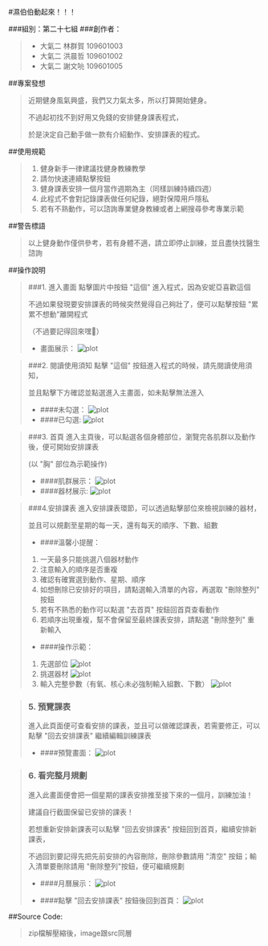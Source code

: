 #濕伯伯動起來！！！

###組別：第二十七組
###創作者：
>* 大氣二 林群賀 109601003
>* 大氣二 洪晨哲 109601002
>* 大氣二 謝文喨 109601005

##專案發想
>近期健身風氣興盛，我們又力氣太多，所以打算開始健身。
> 
>不過起初找不到好用又免錢的安排健身課表程式， 
> 
>於是決定自己動手做一款有介紹動作、安排課表的程式。


##使用規範
>1. 健身新手一律建議找健身教練教學
>2. 請勿快速連續點擊按鈕
>3. 健身課表安排一個月當作週期為主（同樣訓練持續四週）
>4. 此程式不會對記錄課表做任何紀錄，絕對保障用戶隱私
>5. 若有不熟動作，可以諮詢專業健身教練或者上網搜尋參考專業示範

##警告標語
>以上健身動作僅供參考，若有身體不適，請立即停止訓練，並且盡快找醫生諮詢

##操作說明
>###1. 進入畫面
>點擊圖片中按鈕 "這個" 進入程式，因為安妮亞喜歡這個
> 
>不過如果發現要安排課表的時候突然覺得自己夠壯了，便可以點擊按鈕 "累累不想動"離開程式
>   
>（不過要記得回來嘿🤗）
> 
>* 畫面展示：
> ![plot](https://img.onl/jqqp1t)

>###2. 閱讀使用須知
>   點擊 "這個" 按鈕進入程式的時候，請先閱讀使用須知，
> 
>   並且點擊下方確認並點選進入主畫面，如未點擊無法進入
> 
>* ####未勾選：
> ![plot](https://img.onl/NzhgqW)
>* ####已勾選:
> ![plot]([/Users/linchunho/IdeaProjects/1102/FX/FinalProject/image/READMEImage/RuleChecked.png](https://img.onl/h55fsd))

>###3. 首頁
>進入主頁後，可以點選各個身體部位，瀏覽完各肌群以及動作後，便可開始安排課表
> 
>(以 "胸" 部位為示範操作)
>* ####肌群展示：
> ![plot](/Users/linchunho/IdeaProjects/1102/FX/FinalProject/image/READMEImage/HomeChest.png)
>* ####器材展示:
> ![plot](/Users/linchunho/IdeaProjects/1102/FX/FinalProject/image/READMEImage/HomeChestGif.png)

>###4.安排課表
>進入安排課表環節，可以透過點擊部位來檢視訓練的器材，
> 
>並且可以規劃至星期的每一天，還有每天的順序、下數、組數
>
>* ####溫馨小提醒：
> 1. 一天最多只能挑選八個器材動作
> 2. 注意輸入的順序是否重複
> 3. 確認有確實選到動作、星期、順序
> 4. 如想刪除已安排好的項目，請點選輸入清單的內容，再選取 "刪除整列" 按鈕
> 5. 若有不熟悉的動作可以點選 "去首頁" 按鈕回首頁查看動作
> 6. 若順序出現重複，幫不會保留至最終課表安排，請點選 "刪除整列" 重新輸入
>
>*  ####操作示範：
> 1. 先選部位
>  ![plot](/Users/linchunho/IdeaProjects/1102/FX/FinalProject/image/READMEImage/Curriculum1.png)
> 2. 挑選器材
>  ![plot](/Users/linchunho/IdeaProjects/1102/FX/FinalProject/image/READMEImage/Curriculum2.png)
> 3. 輸入完整參數（有氧、核心未必強制輸入組數、下數）
>  ![plot](/Users/linchunho/IdeaProjects/1102/FX/FinalProject/image/READMEImage/Curriculum3.png)
> 
> 

>### 5. 預覽課表
> 進入此頁面便可查看安排的課表，並且可以做確認課表，若需要修正，可以點擊 "回去安排課表" 繼續編輯訓練課表
> 
> * ####預覽畫面：
> ![plot](/Users/linchunho/IdeaProjects/1102/FX/FinalProject/image/READMEImage/Preview.png)
> 

>### 6. 看完整月規劃
> 進入此畫面便會把一個星期的課表安排推至接下來的一個月，訓練加油！
> 
> 建議自行截圖保留已安排的課表！
> 
> 若想重新安排新課表可以點擊 "回去安排課表" 按鈕回到首頁，繼續安排新課表，
> 
> 不過回到要記得先把先前安排的內容刪除，刪除參數請用 "清空" 按鈕；輸入清單要刪除請用 "刪除整列"按鈕，便可繼續規劃
> 
> * ####月曆展示：
> ![plot](/Users/linchunho/IdeaProjects/1102/FX/FinalProject/image/READMEImage/Calender.png)
> 
> * ####點擊 "回去安排課表" 按鈕後回到首頁：
> ![plot](/Users/linchunho/IdeaProjects/1102/FX/FinalProject/image/READMEImage/BackHome.png)
> 

##Source Code:
> zip檔解壓縮後，image跟src同層
